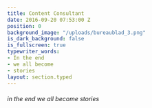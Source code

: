 ```yaml
---
title: Content Consultant
date: 2016-09-20 07:53:00 Z
position: 0
background_image: "/uploads/bureaublad_3.png"
is_dark_background: false
is_fullscreen: true
typewriter_words:
- In the end
- we all become
- stories
layout: section.typed
---
```


###### <span id="typed">in the end we all become stories</span>